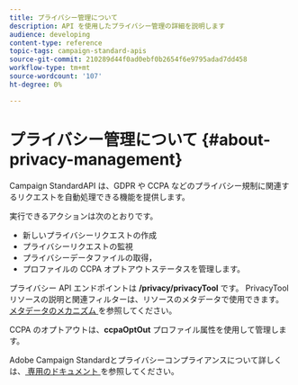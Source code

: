 ```yaml
---
title: プライバシー管理について
description: API を使用したプライバシー管理の詳細を説明します
audience: developing
content-type: reference
topic-tags: campaign-standard-apis
source-git-commit: 210289d44f0ad0ebf0b2654f6e9795adad7dd458
workflow-type: tm+mt
source-wordcount: '107'
ht-degree: 0%

---
```



# プライバシー管理について {#about-privacy-management}

Campaign StandardAPI は、GDPR や CCPA などのプライバシー規制に関連するリクエストを自動処理できる機能を提供します。

実行できるアクションは次のとおりです。

* 新しいプライバシーリクエストの作成
* プライバシーリクエストの監視
* プライバシーデータファイルの取得，
* プロファイルの CCPA オプトアウトステータスを管理します。

プライバシー API エンドポイントは **/privacy/privacyTool** です。 PrivacyTool リソースの説明と関連フィルターは、リソースのメタデータで使用できます。 [ メタデータのメカニズム ](../../api/using/metadata-mechanism.md) を参照してください。

CCPA のオプトアウトは、**ccpaOptOut** プロファイル属性を使用して管理します。

Adobe Campaign Standardとプライバシーコンプライアンスについて詳しくは、[ 専用のドキュメント ](../../start/using/privacy-requests.md) を参照してください。

